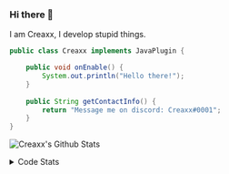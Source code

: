 ### Hi there 👋

I am Creaxx, I develop stupid things. 

```java
public class Creaxx implements JavaPlugin {

    public void onEnable() {
        System.out.println("Hello there!");
    }
    
    public String getContactInfo() {
        return "Message me on discord: Creaxx#0001";
    }
}
```

![Creaxx's Github Stats](https://github-readme-stats.vercel.app/api?username=CreaxxOG&show_icons=true&theme=dark&count_private=true)

<details>
  <summary>Code Stats</summary>

<!--START_SECTION:waka-->
![Code Time](http://img.shields.io/badge/Code%20Time-1%2C409%20hrs%2056%20mins-blue)

![Lines of code](https://img.shields.io/badge/From%20Hello%20World%20I%27ve%20Written-726.0%20thousand%20lines%20of%20code-blue)

**🐱 My GitHub Data** 

> 📦 104.3 kB Used in GitHub's Storage 
 > 
> 🏆 2,220 Contributions in the Year 2023
 > 
> 🚫 Not Opted to Hire
 > 
> 📜 4 Public Repositories 
 > 
> 🔑 3 Private Repositories 
 > 
**I'm a Night 🦉** 

```text
🌞 Morning                419 commits         ██░░░░░░░░░░░░░░░░░░░░░░░   07.29 % 
🌆 Daytime                2435 commits        ███████████░░░░░░░░░░░░░░   42.36 % 
🌃 Evening                2772 commits        ████████████░░░░░░░░░░░░░   48.23 % 
🌙 Night                  122 commits         █░░░░░░░░░░░░░░░░░░░░░░░░   02.12 % 
```
📅 **I'm Most Productive on Saturday** 

```text
Monday                   710 commits         ███░░░░░░░░░░░░░░░░░░░░░░   12.35 % 
Tuesday                  814 commits         ████░░░░░░░░░░░░░░░░░░░░░   14.16 % 
Wednesday                843 commits         ████░░░░░░░░░░░░░░░░░░░░░   14.67 % 
Thursday                 937 commits         ████░░░░░░░░░░░░░░░░░░░░░   16.30 % 
Friday                   559 commits         ██░░░░░░░░░░░░░░░░░░░░░░░   09.73 % 
Saturday                 976 commits         ████░░░░░░░░░░░░░░░░░░░░░   16.98 % 
Sunday                   909 commits         ████░░░░░░░░░░░░░░░░░░░░░   15.81 % 
```


📊 **This Week I Spent My Time On** 

```text
💬 Programming Languages: 
Java                     3 hrs 26 mins       ████████████████░░░░░░░░░   62.45 % 
Kotlin                   1 hr 39 mins        ███████░░░░░░░░░░░░░░░░░░   29.94 % 
XML                      15 mins             █░░░░░░░░░░░░░░░░░░░░░░░░   04.77 % 
GitIgnore file           9 mins              █░░░░░░░░░░░░░░░░░░░░░░░░   02.74 % 
Properties               0 secs              ░░░░░░░░░░░░░░░░░░░░░░░░░   00.10 % 

🔥 Editors: 
IntelliJ                 5 hrs 31 mins       █████████████████████████   100.00 % 
```

**I Mostly Code in Java** 

```text
Java                     57 repos            ███████████████████░░░░░░   76.00 % 
Kotlin                   10 repos            ███░░░░░░░░░░░░░░░░░░░░░░   13.33 % 
CSS                      2 repos             █░░░░░░░░░░░░░░░░░░░░░░░░   02.67 % 
JavaScript               2 repos             █░░░░░░░░░░░░░░░░░░░░░░░░   02.67 % 
EJS                      1 repo              ░░░░░░░░░░░░░░░░░░░░░░░░░   01.33 % 
```




 Last Updated on 29/07/2023 01:23:30 UTC
<!--END_SECTION:waka-->
</details>
